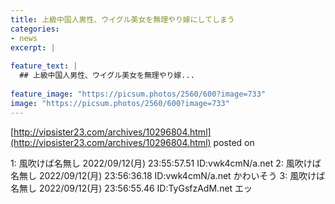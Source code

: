 ```yaml
---
title: 上級中国人男性、ウイグル美女を無理やり嫁にしてしまう
categories:
- news
excerpt: |
  
feature_text: |
  ## 上級中国人男性、ウイグル美女を無理やり嫁...
  
feature_image: "https://picsum.photos/2560/600?image=733"
image: "https://picsum.photos/2560/600?image=733"
---
```


[http://vipsister23.com/archives/10296804.html](http://vipsister23.com/archives/10296804.html)
posted on 

<!--more-->

1: 風吹けば名無し 2022/09/12(月) 23:55:57.51 ID:vwk4cmN/a.net 2: 風吹けば名無し 2022/09/12(月) 23:56:36.18 ID:vwk4cmN/a.net かわいそう 3: 風吹けば名無し 2022/09/12(月) 23:56:55.46 ID:TyGsfzAdM.net エッ
